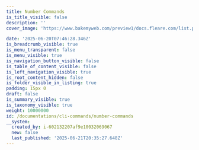 ```yaml
---
title: Number Commands
is_title_visible: false
description: ''
cover_image: 'https://www.bakemyweb.com/preview1/docs.fleare.com/list.png'

date: '2025-06-20T07:46:28.346Z'
is_breadcrumb_visible: true
is_menu_transparent: false
is_menu_visible: true
is_navigation_button_visible: false
is_table_of_content_visible: false
is_left_navigation_visible: true
is_root_content_hidden: false
is_folder_visible_in_listing: true
padding: 15px 0
draft: false
is_summary_visible: true
is_taxonomy_visible: true
weight: 10000000
id: /documentations/cli-commands/number-commands
__system:
  created_by: i-602132207af9e10032069067
  new: false
  last_published: '2025-06-21T20:35:27.648Z'
---
```


